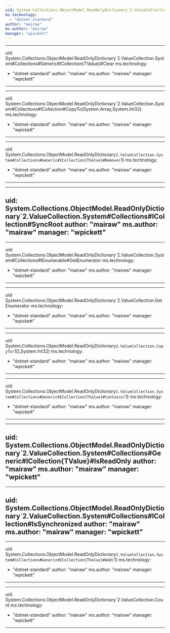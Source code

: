 ```yaml
---
uid: System.Collections.ObjectModel.ReadOnlyDictionary`2.ValueCollection
ms.technology: 
  - "dotnet-standard"
author: "mairaw"
ms.author: "mairaw"
manager: "wpickett"
---
```


---
uid: System.Collections.ObjectModel.ReadOnlyDictionary`2.ValueCollection.System#Collections#Generic#ICollection{TValue}#Clear
ms.technology: 
  - "dotnet-standard"
author: "mairaw"
ms.author: "mairaw"
manager: "wpickett"
---

---
uid: System.Collections.ObjectModel.ReadOnlyDictionary`2.ValueCollection.System#Collections#ICollection#CopyTo(System.Array,System.Int32)
ms.technology: 
  - "dotnet-standard"
author: "mairaw"
ms.author: "mairaw"
manager: "wpickett"
---

---
uid: System.Collections.ObjectModel.ReadOnlyDictionary`2.ValueCollection.System#Collections#Generic#ICollection{TValue}#Remove(`1)
ms.technology: 
  - "dotnet-standard"
author: "mairaw"
ms.author: "mairaw"
manager: "wpickett"
---

---
uid: System.Collections.ObjectModel.ReadOnlyDictionary`2.ValueCollection.System#Collections#ICollection#SyncRoot
author: "mairaw"
ms.author: "mairaw"
manager: "wpickett"
---

---
uid: System.Collections.ObjectModel.ReadOnlyDictionary`2.ValueCollection.System#Collections#IEnumerable#GetEnumerator
ms.technology: 
  - "dotnet-standard"
author: "mairaw"
ms.author: "mairaw"
manager: "wpickett"
---

---
uid: System.Collections.ObjectModel.ReadOnlyDictionary`2.ValueCollection.GetEnumerator
ms.technology: 
  - "dotnet-standard"
author: "mairaw"
ms.author: "mairaw"
manager: "wpickett"
---

---
uid: System.Collections.ObjectModel.ReadOnlyDictionary`2.ValueCollection.CopyTo(`1[],System.Int32)
ms.technology: 
  - "dotnet-standard"
author: "mairaw"
ms.author: "mairaw"
manager: "wpickett"
---

---
uid: System.Collections.ObjectModel.ReadOnlyDictionary`2.ValueCollection.System#Collections#Generic#ICollection{TValue}#Contains(`1)
ms.technology: 
  - "dotnet-standard"
author: "mairaw"
ms.author: "mairaw"
manager: "wpickett"
---

---
uid: System.Collections.ObjectModel.ReadOnlyDictionary`2.ValueCollection.System#Collections#Generic#ICollection{TValue}#IsReadOnly
author: "mairaw"
ms.author: "mairaw"
manager: "wpickett"
---

---
uid: System.Collections.ObjectModel.ReadOnlyDictionary`2.ValueCollection.System#Collections#ICollection#IsSynchronized
author: "mairaw"
ms.author: "mairaw"
manager: "wpickett"
---

---
uid: System.Collections.ObjectModel.ReadOnlyDictionary`2.ValueCollection.System#Collections#Generic#ICollection{TValue}#Add(`1)
ms.technology: 
  - "dotnet-standard"
author: "mairaw"
ms.author: "mairaw"
manager: "wpickett"
---

---
uid: System.Collections.ObjectModel.ReadOnlyDictionary`2.ValueCollection.Count
ms.technology: 
  - "dotnet-standard"
author: "mairaw"
ms.author: "mairaw"
manager: "wpickett"
---
